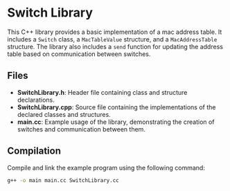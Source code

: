 # Switch Library

This C++ library provides a basic implementation of a mac address table. It includes a `Switch` class, a `MacTableValue` structure, and a `MacAddressTable` structure. The library also includes a `send` function for updating the address table based on communication between switches.

## Files

- **SwitchLibrary.h**: Header file containing class and structure declarations.
- **SwitchLibrary.cpp**: Source file containing the implementations of the declared classes and structures.
- **main.cc**: Example usage of the library, demonstrating the creation of switches and communication between them.

## Compilation

Compile and link the example program using the following command:

```bash
g++ -o main main.cc SwitchLibrary.cc
```

